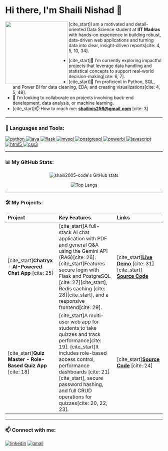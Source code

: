 # Hi there, I'm Shaili Nishad 👋

<a href="https://linkedin.com/in/your-linkedin-username-here">
  <img align="left" width="200px" src="https://user-images.githubusercontent.com/5842998/218005322-98481342-6683-4963-9566-3532d0755a5b.gif"/>
</a>

[cite_start]I am a motivated and detail-oriented Data Science student at **IIT Madras** with hands-on experience in building robust, data-driven web applications and turning data into clear, insight-driven reports[cite: 4, 5, 10, 34].

- [cite_start]🔭 I’m currently exploring impactful projects that leverage data handling and statistical concepts to support real-world decision-making[cite: 6, 7].
- [cite_start]🌱 I’m proficient in Python, SQL, and Power BI for data cleaning, EDA, and creating visualizations[cite: 4, 5, 48].
- 👯 I’m looking to collaborate on projects involving back-end development, data analysis, or machine learning.
- [cite_start]📫 How to reach me: **shailinis256@gmail.com** [cite: 3]

---

### 🚀 Languages and Tools:

<p align="left">
  <a href="https://www.python.org" target="_blank" rel="noreferrer"> <img src="https://img.shields.io/badge/Python-3776AB?style=for-the-badge&logo=python&logoColor=white" alt="python"/> </a>
  <a href="https://www.java.com" target="_blank" rel="noreferrer"> <img src="https://img.shields.io/badge/Java-ED8B00?style=for-the-badge&logo=openjdk&logoColor=white" alt="java"/> </a>
  <a href="https://flask.palletsprojects.com/" target="_blank" rel="noreferrer"> <img src="https://img.shields.io/badge/Flask-000000?style=for-the-badge&logo=flask&logoColor=white" alt="flask"/> </a>
  <a href="https://www.mysql.com/" target="_blank" rel="noreferrer"> <img src="https://img.shields.io/badge/MySQL-4479A1?style=for-the-badge&logo=mysql&logoColor=white" alt="mysql"/> </a>
  <a href="https://www.postgresql.org" target="_blank" rel="noreferrer"> <img src="https://img.shields.io/badge/PostgreSQL-4169E1?style=for-the-badge&logo=postgresql&logoColor=white" alt="postgresql"/> </a>
  <a href="https://www.powerbi.com/" target="_blank" rel="noreferrer"> <img src="https://img.shields.io/badge/PowerBI-F2C811?style=for-the-badge&logo=powerbi&logoColor=black" alt="powerbi"/> </a>
  <a href="https://developer.mozilla.org/en-US/docs/Web/JavaScript" target="_blank" rel="noreferrer"> <img src="https://img.shields.io/badge/JavaScript-F7DF1E?style=for-the-badge&logo=javascript&logoColor=black" alt="javascript"/> </a>
  <a href="https://www.w3.org/html/" target="_blank" rel="noreferrer"> <img src="https://img.shields.io/badge/HTML5-E34F26?style=for-the-badge&logo=html5&logoColor=white" alt="html5"/> </a>
  <a href="https://www.w3schools.com/css/" target="_blank" rel="noreferrer"> <img src="https://img.shields.io/badge/CSS3-1572B6?style=for-the-badge&logo=css3&logoColor=white" alt="css3"/> </a>
</p>

---

### 📊 My GitHub Stats:

<p align="center">
  <img src="https://github-readme-stats.vercel.app/api?username=shaili2005-code&show_icons=true&theme=tokyonight&rank_icon=github" alt="shaili2005-code's GitHub stats" />
</p>
<p align="center">
  <img src="https://github-readme-stats.vercel.app/api/top-langs/?username=shaili2005-code&layout=compact&theme=tokyonight" alt="Top Langs" />
</p>

---

### 🛠️ My Projects:

| Project | Key Features | Links |
| :--- | :--- | :--- |
| [cite_start]**Chatryx - AI-Powered Chat App** [cite: 25] | [cite_start]A full-stack AI chat application with PDF and general Q&A using the Gemini API (RAG)[cite: 26]. [cite_start]Features secure login with Flask and PostgreSQL [cite: 27][cite_start], Redis caching [cite: 28][cite_start], and a responsive frontend[cite: 29]. | [cite_start][**Live Demo**](https://chatryx.onrender.com/) [cite: 31] [cite_start]<br/> [**Source Code**](https://github.com/shaili2005-code/chatryx)  |
| [cite_start]**Quiz Master - Role-Based Quiz App** [cite: 18] | [cite_start]A multi-user web app for students to take quizzes and track performance[cite: 19]. [cite_start]It includes role-based access control, performance dashboards [cite: 21][cite_start], secure password hashing, and full CRUD operations for quizzes[cite: 20, 22, 23]. | [cite_start][**Source Code**](https://github.com/23f2004466/Quiz_Master) [cite: 24] |

---

### 📫 Connect with me:

<p align="left">
<a href="https://linkedin.com/in/your-linkedin-username-here" target="blank"><img align="center" src="https://img.shields.io/badge/LinkedIn-0077B5?style=for-the-badge&logo=linkedin&logoColor=white" alt="linkedin" /></a>
<a href="mailto:shailinis256@gmail.com" target="blank"><img align="center" src="https://img.shields.io/badge/Gmail-D14836?style=for-the-badge&logo=gmail&logoColor=white" alt="gmail" /></a>
</p>
<!--
**shaili2005-code/shaili2005-code** is a ✨ _special_ ✨ repository because its `README.md` (this file) appears on your GitHub profile.

Here are some ideas to get you started:

- 🔭 I’m currently working on ...
- 🌱 I’m currently learning ...
- 👯 I’m looking to collaborate on ...
- 🤔 I’m looking for help with ...
- 💬 Ask me about ...
- 📫 How to reach me: ...
- 😄 Pronouns: ...
- ⚡ Fun fact: ...
-->
